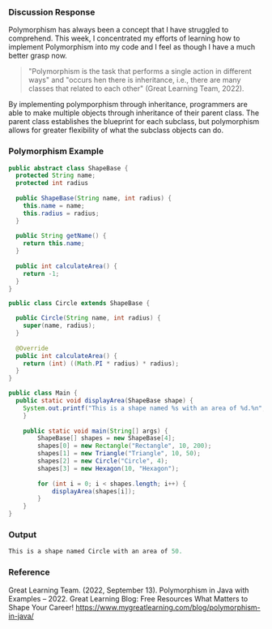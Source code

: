 ### Discussion Response
Polymorphism has always been a concept that I have struggled to comprehend. This week, I concentrated my efforts of learning how to implement Polymorphism into my code and I feel as though I have a much better grasp now.

>"Polymorphism is the task that performs a single action in different ways" and "occurs hen there is inheritance, i.e., there are many classes that related to each other" (Great Learning Team, 2022).

By implementing polymporphism through inheritance, programmers are able to make multiple objects through inheritance of their parent class. The parent class establishes the blueprint for each subclass, but polymorphism allows for greater flexibility of what the subclass objects can do.

### Polymorphism Example
``` Java
public abstract class ShapeBase {
  protected String name;
  protected int radius
  
  public ShapeBase(String name, int radius) {
    this.name = name;
    this.radius = radius;
  }
  
  public String getName() {
    return this.name;
  }
  
  public int calculateArea() {
    return -1;
  }
}

public class Circle extends ShapeBase {

  public Circle(String name, int radius) {
    super(name, radius);
  }
  
  @Override
  public int calculateArea() {
    return (int) ((Math.PI * radius) * radius);
  }
}

public class Main {
  public static void displayArea(ShapeBase shape) {
    System.out.printf("This is a shape named %s with an area of %d.%n", shape.getName(), shape.calculateArea());
	}
  
	public static void main(String[] args) {
		ShapeBase[] shapes = new ShapeBase[4];
		shapes[0] = new Rectangle("Rectangle", 10, 200);
		shapes[1] = new Triangle("Triangle", 10, 50);
		shapes[2] = new Circle("Circle", 4);
		shapes[3] = new Hexagon(10, "Hexagon");
		
		for (int i = 0; i < shapes.length; i++) {
			displayArea(shapes[i]);
		}
	}
}

```
### Output
``` Java
This is a shape named Circle with an area of 50.
```

### Reference
Great Learning Team. (2022, September 13). Polymorphism in Java with Examples – 2022. Great Learning Blog: Free Resources What Matters to Shape Your Career! https://www.mygreatlearning.com/blog/polymorphism-in-java/
